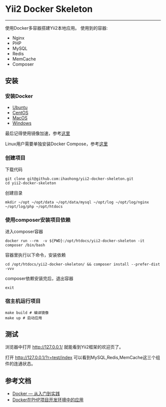 # Yii2 Docker Skeleton

---

使用Docker多容器搭建Yii2本地应用。
使用到的容器:
- Nginx
- PHP
- MySQL
- Redis
- MemCache
- Composer

## 安装
### 安装Docker
- [Ubuntu](https://github.com/yeasy/docker_practice/blob/master/install/ubuntu.md)
- [CentOS](https://github.com/yeasy/docker_practice/blob/master/install/centos.md)
- [MacOS](https://github.com/yeasy/docker_practice/blob/master/install/mac.md)
- [Windows](https://github.com/yeasy/docker_practice/blob/master/install/windows.md)

最后记得使用镜像加速，参考[这里](https://github.com/yeasy/docker_practice/blob/master/install/mirror.md)

Linux用户需要单独安装Docker Compose，参考[这里](https://github.com/yeasy/docker_practice/blob/master/compose/install.md)

### 创建项目

下载代码
```shell
git clone git@github.com:ihaohong/yii2-docker-skeleton.git
cd yii2-docker-skeleton
```

创建目录
```shell
mkdir ~/opt ~/opt/data ~/opt/data/mysql ~/opt/log ~/opt/log/nginx ~/opt/log/php ~/opt/htdocs
```

### 使用composer安装项目依赖
进入composer容器
```shell
docker run --rm  -v ${PWD}:/opt/htdocs/yii2-docker-skeleton -it composer /bin/bash
```

容器里执行以下命令，安装依赖
```shell
cd /opt/htdocs/yii2-docker-skeleton/ && composer install --prefer-dist -vvv
```

composer依赖安装完后，退出容器
```shell
exit
```

### 宿主机运行项目
```shell
make build # 编译镜像
make up # 启动应用
```

## 测试
浏览器中打开
http://127.0.0.1/
就能看到Yii2框架的欢迎页了。

打开 http://127.0.0.1/?r=test/index
可以看到MySQL,Redis,MemCache这三个组件的连通状态。

## 参考文档
* [Docker — 从入门到实践](https://github.com/yeasy/docker_practice/)
* [Docker在PHP项目开发环境中的应用](https://avnpc.com/pages/build-php-develop-env-by-docker)